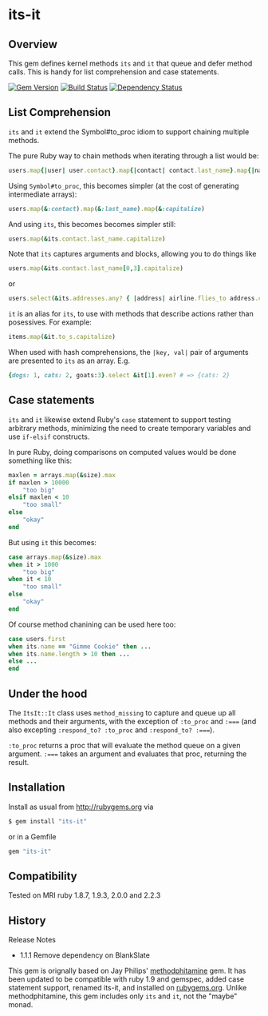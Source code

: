 # its-it


## Overview

This gem defines kernel methods `its` and `it` that queue and defer method
calls. This is handy for list comprehension and case statements.

[![Gem Version](https://badge.fury.io/rb/its-it.png)](http://badge.fury.io/rb/its-it)
[![Build Status](https://secure.travis-ci.org/ronen/its-it.png)](http://travis-ci.org/ronen/its-it)
[![Dependency Status](https://gemnasium.com/ronen/its-it.png)](https://gemnasium.com/ronen/its-it)

## List Comprehension

`its` and `it` extend the Symbol#to_proc idiom to support chaining multiple
methods.

The pure Ruby way to chain methods when iterating through a list would be:

```ruby
users.map{|user| user.contact}.map{|contact| contact.last_name}.map{|name| name.capitalize}
```

Using `Symbol#to_proc`, this becomes simpler (at the cost of generating intermediate arrays):

```ruby
users.map(&:contact).map(&:last_name).map(&:capitalize)
```

And using `its`, this becomes becomes simpler still:

```ruby
users.map(&its.contact.last_name.capitalize)
```

Note that `its` captures arguments and blocks, allowing you to do things like

```ruby
users.map(&its.contact.last_name[0,3].capitalize)
```

or

```ruby
users.select(&its.addresses.any? { |address| airline.flies_to address.city })
```


`it` is an alias for `its`, to use with methods that describe actions rather
than posessives. For example:

```ruby
items.map(&it.to_s.capitalize)
```

When used with hash comprehensions, the `|key, val|` pair of arguments are presented to `its` as an array.  E.g.

```ruby
{dogs: 1, cats: 2, goats:3}.select &it[1].even? # => {cats: 2}
```

## Case statements

`its` and `it` likewise extend Ruby's `case` statement to support testing
arbitrary methods, minimizing the need to create temporary variables and use
`if-elsif` constructs.

In pure Ruby, doing comparisons on computed values would be done something
like this:

```ruby
maxlen = arrays.map(&size).max
if maxlen > 10000
    "too big"
elsif maxlen < 10
    "too small"
else
    "okay"
end
```

But using `it` this becomes:

```ruby
case arrays.map(&size).max
when it > 1000
    "too big"
when it < 10
    "too small"
else
    "okay"
end
```

Of course method chanining can be used here too:

```ruby
case users.first
when its.name == "Gimme Cookie" then ...
when its.name.length > 10 then ...
else ...
end
```

## Under the hood

The `ItsIt::It` class uses `method_missing` to capture and queue up all
methods and their arguments, with the exception of `:to_proc` and `:===` (and
also excepting `:respond_to? :to_proc` and `:respond_to? :===`).

`:to_proc` returns a proc that will evaluate the method queue on a given
argument.  `:===` takes an argument and evaluates that proc, returning the
result.

## Installation

Install as usual from http://rubygems.org via

```bash
$ gem install "its-it"
```

or in a Gemfile

```ruby
gem "its-it"
```

## Compatibility

Tested on MRI ruby 1.8.7, 1.9.3, 2.0.0 and 2.2.3

## History

Release Notes

*   1.1.1 Remove dependency on BlankSlate

This gem is orignally based on Jay Philips'
[methodphitamine](https://github.com/jicksta/methodphitamine) gem. It has been
updated to be compatible with ruby 1.9 and gemspec, added case statement
support, renamed its-it, and installed on [rubygems.org](http://rubygems.org).
 Unlike methodphitamine, this gem includes only `its` and `it`, not the
"maybe" monad.


